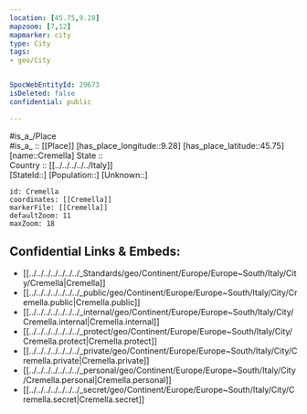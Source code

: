 ```yaml
---
location: [45.75,9.28] 
mapzoom: [7,12] 
mapmarker: city 
type: City
tags:
- geo/City


SpocWebEntityId: 29673
isDeleted: false
confidential: public

---
```

#is_a_/Place  
#is_a_ :: [[Place]] 
[has_place_longitude::9.28] 
[has_place_latitude::45.75] 
[name::Cremella] 
State ::  
Country :: [[../../../../../Italy]]  
[StateId::] 
[Population::] 
[Unknown::] 


```leaflet
id: Cremella
coordinates: [[Cremella]] 
markerFile: [[Cremella]] 
defaultZoom: 11 
maxZoom: 18
```


## Confidential Links & Embeds: 
- [[../../../../../../../_Standards/geo/Continent/Europe/Europe~South/Italy/City/Cremella|Cremella]] 
- [[../../../../../../../_public/geo/Continent/Europe/Europe~South/Italy/City/Cremella.public|Cremella.public]] 
- [[../../../../../../../_internal/geo/Continent/Europe/Europe~South/Italy/City/Cremella.internal|Cremella.internal]] 
- [[../../../../../../../_protect/geo/Continent/Europe/Europe~South/Italy/City/Cremella.protect|Cremella.protect]] 
- [[../../../../../../../_private/geo/Continent/Europe/Europe~South/Italy/City/Cremella.private|Cremella.private]] 
- [[../../../../../../../_personal/geo/Continent/Europe/Europe~South/Italy/City/Cremella.personal|Cremella.personal]] 
- [[../../../../../../../_secret/geo/Continent/Europe/Europe~South/Italy/City/Cremella.secret|Cremella.secret]] 
